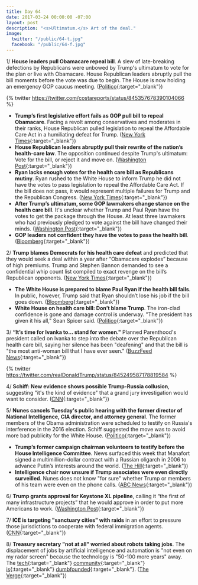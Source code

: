 ```yaml
---
title: Day 64
date: 2017-03-24 00:00:00 -07:00
layout: post
description: "<s>Ultimatum.</s> Art of the deal."
image:
  twitter: "/public/64-t.jpg"
  facebook: "/public/64-f.jpg"
---
```


1/ **House leaders pull Obamacare repeal bill**. A slew of late-breaking defections by Republicans were unbowed by Trump's ultimatum to vote for the plan or live with Obamacare. House Republican leaders abruptly pull the bill moments before the vote was due to begin. The House is now holding an emergency GOP caucus meeting. ([Politico](https://secure.politico.com/story/2017/03/obamacare-repeal-votes-congress-236459){:target="_blank"})

{% twitter https://twitter.com/costareports/status/845357678390104066 %}

* **Trump’s first legislative effort fails as GOP pull bill to repeal Obamacare**. Facing a revolt among conservatives and moderates in their ranks, House Republican pulled legislation to repeal the Affordable Care Act in a humiliating defeat for Trump. ([New York Times](https://www.nytimes.com/2017/03/24/us/politics/health-care-affordable-care-act.html){:target="_blank"})
* **House Republican leaders abruptly pull their rewrite of the nation’s health-care law**. The opposition continued despite Trump's ultimatum: Vote for the bill, or reject it and move on. ([Washington Post](https://www.washingtonpost.com/powerpost/house-leaders-prepare-to-vote-friday-on-health-care-reform/2017/03/24/736f1cd6-1081-11e7-9d5a-a83e627dc120_story.html){:target="_blank"})
* **Ryan lacks enough votes for the health care bill as Republicans mutiny**. Ryan rushed to the White House to inform Trump he did not have the votes to pass legislation to repeal the Affordable Care Act. If the bill does not pass, it would represent multiple failures for Trump and the Republican Congress. ([New York Times](https://www.nytimes.com/2017/03/24/us/politics/health-care-affordable-care-act.html){:target="_blank"})
* **After Trump’s ultimatum, some GOP lawmakers change stance on the health care bill**. It's unclear whether Trump and Paul Ryan have the votes to get the package through the House. At least three lawmakers who had previously pledged to vote against the bill have changed their minds. ([Washington Post](https://www.washingtonpost.com/powerpost/house-leaders-prepare-to-vote-friday-on-health-care-reform/2017/03/24/736f1cd6-1081-11e7-9d5a-a83e627dc120_story.html){:target="_blank"})
* **GOP leaders not confident they have the votes to pass the health bill**. ([Bloomberg](https://www.bloomberg.com/politics/politics/trackers/2017-03-24/gop-leaders-not-confident-they-have-votes-to-pass-health-bill){:target="_blank"})

2/ **Trump blames Democrats for his health care defeat** and predicted that they would seek a deal within a year after “Obamacare explodes” because of high premiums. Trump and Stephen Bannon demanded to see a confidential whip count list compiled to exact revenge on the bill’s Republican opponents. ([New York Times](https://www.nytimes.com/2017/03/24/us/politics/health-care-affordable-care-act.html){:target="_blank"})

* **The White House is prepared to blame Paul Ryan if the health bill fails**. In public, however, Trump said that Ryan shouldn’t lose his job if the bill goes down. ([Bloomberg](https://www.bloomberg.com/politics/articles/2017-03-24/white-house-said-to-prepare-to-blame-ryan-if-health-bill-fails){:target="_blank"})
* **White House on health care bill: Don’t blame Trump**. The iron-clad confidence is gone and damage control is underway. "The president has given it his all," Sean Spicer said. ([Politico](https://secure.politico.com/story/2017/03/obamacare-bill-votes-white-house-react-236475){:target="_blank"})


3/ **“It’s time for Ivanka to... stand for women."** Planned Parenthood's president called on Ivanka to step into the debate over the Republican health care bill, saying her silence has been "deafening" and that the bill is "the most anti-woman bill that I have ever seen." ([BuzzFeed News](https://www.buzzfeed.com/emaoconnor/cecile-richards-interview-buzzfeed-news){:target="_blank"})

{% twitter https://twitter.com/realDonaldTrump/status/845249587178819584 %}

4/ **Schiff: New evidence shows possible Trump-Russia collusion**, suggesting "it's the kind of evidence" that a grand jury investigation would want to consider. ([CNN](http://edition.cnn.com/2017/03/23/politics/adam-schiff-trump-russia-grand-jury/){:target="_blank"})

5/ **Nunes cancels Tuesday's public hearing with the former director of National Intelligence, CIA director, and attorney general**. The former members of the Obama administration were scheduled to testify on Russia's interference in the 2016 election. Schiff suggested the move was to avoid more bad publicity for the White House. ([Politico](https://secure.politico.com/story/2017/03/nunes-manafort-has-agreed-to-testify-before-congress-236463){:target="_blank"})

* **Trump’s former campaign chairman volunteers to testify before the House Intelligence Committee**. News surfaced this week that Manafort signed a multimillion-dollar contract with a Russian oligarch in 2006 to advance Putin’s interests around the world. ([The Hill](http://thehill.com/policy/national-security/325610-nunes-manafort-volunteered-to-interview-with-intel-panel){:target="_blank"})
* **Intelligence chair now unsure if Trump associates were even directly surveilled**. Nunes does not know "for sure" whether Trump or members of his team were even on the phone calls. ([ABC News](http://abcnews.go.com/Politics/intel-chair-devin-nunes-unsure-trump-associates-directly/story?id=46325928){:target="_blank"})

6/ **Trump grants approval for Keystone XL pipeline**, calling it “the first of many infrastructure projects” that he would approve in order to put more Americans to work. ([Washington Post](https://www.washingtonpost.com/news/energy-environment/wp/2017/03/24/trump-administration-grants-approval-for-keystone-xl-pipeline/){:target="_blank"})

7/ **ICE is targeting "sanctuary cities" with raids** in an effort to pressure those jurisdictions to cooperate with federal immigration agents. ([CNN](http://www.cnn.com/2017/03/23/politics/sanctuary-city-ice-raids/){:target="_blank"})

8/ **Treasury secretary "not at all" worried about robots taking jobs**. The displacement of jobs by artificial intelligence and automation is "not even on my radar screen" because the technology is "50-100 more years" away. The [tech](https://twitter.com/dpatil/status/845264318715248640){:target="_blank"} [community](https://twitter.com/larry_irving/status/845278555437219840){:target="_blank"} [is](https://twitter.com/scottsantens/status/845298672065765377){:target="_blank"} [dumbfounded](https://twitter.com/amywebb/status/845287184160735232){:target="_blank"}. ([The Verge](http://www.theverge.com/2017/3/24/15049290/treasury-secretary-steven-mnuchin-ai-robot-jobs-star-wars){:target="_blank"})
